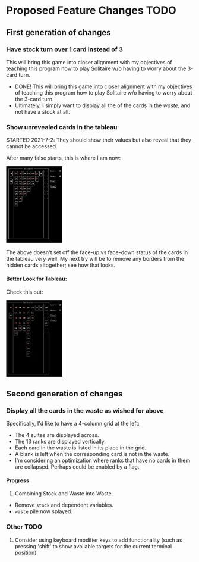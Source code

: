 # Proposed Feature Changes TODO

## First generation of changes

### Have stock turn over 1 card instead of 3

This will bring this game into closer alignment with my objectives of teaching this program how to play Solitaire w/o having to worry about the 3-card turn.

* DONE! This will bring this game into closer alignment with my objectives of teaching this program how to play Solitaire w/o having to worry about the 3-card turn.
* Ultimately, I simply want to display all the of the cards in the *waste*, and not have a *stock* at all.

### Show unrevealed cards in the tableau

STARTED 2021-7-2: They should show their values but also reveal that they cannot be accessed.

After many false starts, this is where I am now:

<img src="/doc/img/oldFacedown.jpg" alt="first attempt at rendering facedown" width="30%" height="30%">

The above doesn't set off the face-up vs face-down status of the cards in the tableau very well.  My next try will be to remove any borders from the hidden cards altogether; see how that looks.

#### Better Look for Tableau:

Check this out:

<img src="/doc/img/newFaceDown.png" alt="better attempt at rendering facedown" width="30%" height="30%">

## Second generation of changes

### Display all the cards in the waste as wished for above

Specifically, I'd like to have a 4-column grid at the left:

* The 4 suites are displayed across.
* The 13 ranks are displayed vertically.
* Each card in the waste is listed in its place in the grid.
* A blank is left when the corresponding card is not in the waste.
* I'm considering an optimization where ranks that have no cards in them are collapsed.  Perhaps could be enabled by a flag.

#### Progress

1. Combining Stock and Waste into Waste.
  * Remove `stock` and dependent variables.
  * `waste` pile now splayed. 

### Other TODO

1.  Consider using keyboard modifier keys to add functionality (such as pressing 'shift' to show available targets for the current terminal position).
